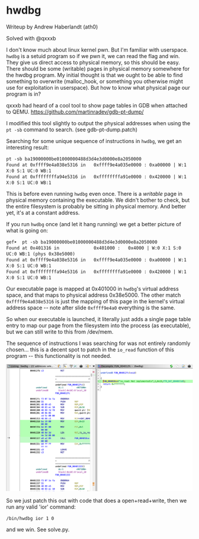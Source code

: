 hwdbg
====

Writeup by Andrew Haberlandt (ath0)

Solved with @qxxxb

I don't know much about linux kernel pwn. But I'm familiar with userspace. `hwdbg` is a setuid program so if we pwn it, we can read the flag and win. They give us direct access to physical memory, so this should be easy. There should be some (writable) pages in physical memory somewhere for the hwdbg program. My initial thought is that we ought to be able to find something to overwrite (malloc_hook, or something you otherwise might use for exploitation in userspace). But how to know what physical page our program is in?

qxxxb had heard of a cool tool to show page tables in GDB when attached to QEMU. https://github.com/martinradev/gdb-pt-dump/

I modified this tool slightly to output the physical addresses when using the `pt -sb` command to search. (see gdb-pt-dump.patch)

Searching for some unique sequence of instructions in `hwdbg`, we get an interesting result:

```
pt -sb ba19000000be01000000488d3d4e3d0000e8a2050000
Found at 0xffff9e4a038e5316 in   0xffff9e4a035e0000 : 0xa00000 | W:1 X:0 S:1 UC:0 WB:1
Found at 0xffffffffa94e5316 in   0xffffffffa91e0000 : 0x420000 | W:1 X:0 S:1 UC:0 WB:1
```

This is before even running `hwdbg` even once. There is a *writable* page in physical memory containing the executable. We didn't bother to check, but the entire filesystem is probably be sitting in physical memory. And better yet, it's at a constant address.

If you run `hwdbg` once (and let it hang running) we get a better picture of what is going on:

```
gef➤  pt -sb ba19000000be01000000488d3d4e3d0000e8a2050000
Found at 0x401316 in             0x401000 :   0x4000 | W:0 X:1 S:0 UC:0 WB:1 (phys 0x38e5000)
Found at 0xffff9e4a038e5316 in   0xffff9e4a035e0000 : 0xa00000 | W:1 X:0 S:1 UC:0 WB:1
Found at 0xffffffffa94e5316 in   0xffffffffa91e0000 : 0x420000 | W:1 X:0 S:1 UC:0 WB:1
```

Our executable page is mapped at 0x401000 in `hwdbg`'s virtual address space, and that maps to physical address 0x38e5000. The other match `0xffff9e4a038e5316` is just the mapping of this page in the kernel's virtual address space -- note after slide `0xffff9e4a0` everything is the same.

So when our executable is launched, it literally just adds a single page table entry to map our page from the filesystem into the process (as executable), but we can still write to this from /dev/mem.

The sequence of instructions I was searching for was not entirely randomly chosen... this is a decent spot to patch in the `io_read` function of this program -- this functionality is not needed.

![screenshot1](screenshot1.png)


So we just patch this out with code that does a open+read+write, then we run any valid 'ior' command:
```
/bin/hwdbg ior 1 0
```
and we win. See solve.py.
